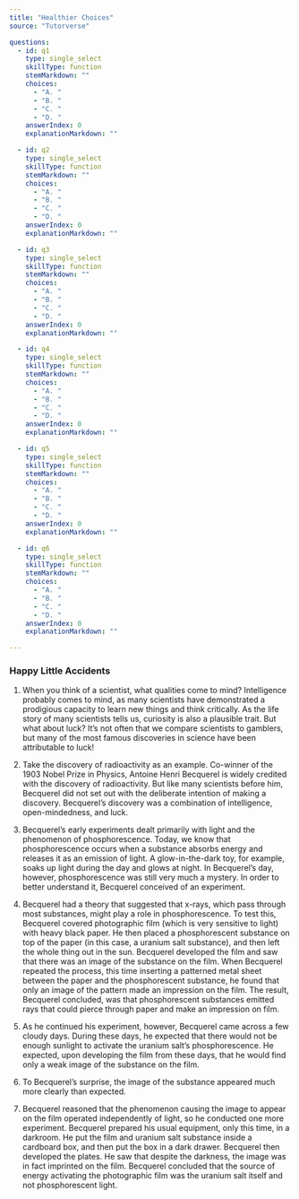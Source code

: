 ```yaml
---
title: "Healthier Choices"
source: "Tutorverse"

questions:
  - id: q1
    type: single_select
    skillType: function
    stemMarkdown: ""
    choices:
      - "A. "
      - "B. "
      - "C. "
      - "D. "
    answerIndex: 0
    explanationMarkdown: ""

  - id: q2
    type: single_select
    skillType: function
    stemMarkdown: ""
    choices:
      - "A. "
      - "B. "
      - "C. "
      - "D. "
    answerIndex: 0
    explanationMarkdown: ""

  - id: q3
    type: single_select
    skillType: function
    stemMarkdown: ""
    choices:
      - "A. "
      - "B. "
      - "C. "
      - "D. "
    answerIndex: 0
    explanationMarkdown: ""

  - id: q4
    type: single_select
    skillType: function
    stemMarkdown: ""
    choices:
      - "A. "
      - "B. "
      - "C. "
      - "D. "
    answerIndex: 0
    explanationMarkdown: ""

  - id: q5
    type: single_select
    skillType: function
    stemMarkdown: ""
    choices:
      - "A. "
      - "B. "
      - "C. "
      - "D. "
    answerIndex: 0
    explanationMarkdown: ""

  - id: q6
    type: single_select
    skillType: function
    stemMarkdown: ""
    choices:
      - "A. "
      - "B. "
      - "C. "
      - "D. "
    answerIndex: 0
    explanationMarkdown: ""

---
```


### Happy Little Accidents

1. When you think of a scientist, what qualities come to mind? Intelligence probably comes to mind, as many scientists have demonstrated a prodigious capacity to learn new things and think critically. As the life story of many scientists tells us, curiosity is also a plausible trait. But what about luck? It’s not often that we compare scientists to gamblers, but many of the most famous discoveries in science have been attributable to luck!

2. Take the discovery of radioactivity as an example. Co-winner of the 1903 Nobel Prize in Physics, Antoine Henri Becquerel is widely credited with the discovery of radioactivity. But like many scientists before him, Becquerel did not set out with the deliberate intention of making a discovery. Becquerel’s discovery was a combination of intelligence, open-mindedness, and luck.

3. Becquerel’s early experiments dealt primarily with light and the phenomenon of phosphorescence. Today, we know that phosphorescence occurs when a substance absorbs energy and releases it as an emission of light. A glow-in-the-dark toy, for example, soaks up light during the day and glows at night. In Becquerel’s day, however, phosphorescence was still very much a mystery. In order to better understand it, Becquerel conceived of an experiment.

4. Becquerel had a theory that suggested that x-rays, which pass through most substances, might play a role in phosphorescence. To test this, Becquerel covered photographic film (which is very sensitive to light) with heavy black paper. He then placed a phosphorescent substance on top of the paper (in this case, a uranium salt substance), and then left the whole thing out in the sun. Becquerel developed the film and saw that there was an image of the substance on the film. When Becquerel repeated the process, this time inserting a patterned metal sheet between the paper and the phosphorescent substance, he found that only an image of the pattern made an impression on the film. The result, Becquerel concluded, was that phosphorescent substances emitted rays that could pierce through paper and make an impression on film.

5. As he continued his experiment, however, Becquerel came across a few cloudy days. During these days, he expected that there would not be enough sunlight to activate the uranium salt’s phosphorescence. He expected, upon developing the film from these days, that he would find only a weak image of the substance on the film.

6. To Becquerel’s surprise, the image of the substance appeared much more clearly than expected.

7. Becquerel reasoned that the phenomenon causing the image to appear on the film operated independently of light, so he conducted one more experiment. Becquerel prepared his usual equipment, only this time, in a darkroom. He put the film and uranium salt substance inside a cardboard box, and then put the box in a dark drawer. Becquerel then developed the plates. He saw that despite the darkness, the image was in fact imprinted on the film. Becquerel concluded that the source of energy activating the photographic film was the uranium salt itself and not phosphorescent light.